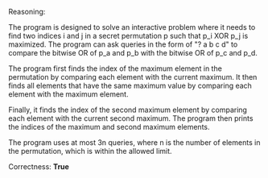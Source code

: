 Reasoning: 

The program is designed to solve an interactive problem where it needs to find two indices i and j in a secret permutation p such that p_i XOR p_j is maximized. The program can ask queries in the form of "? a b c d" to compare the bitwise OR of p_a and p_b with the bitwise OR of p_c and p_d.

The program first finds the index of the maximum element in the permutation by comparing each element with the current maximum. It then finds all elements that have the same maximum value by comparing each element with the maximum element.

Finally, it finds the index of the second maximum element by comparing each element with the current second maximum. The program then prints the indices of the maximum and second maximum elements.

The program uses at most 3n queries, where n is the number of elements in the permutation, which is within the allowed limit.

Correctness: **True**